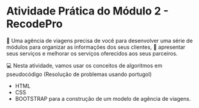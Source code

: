 # Atividade Prática do Módulo 2 - RecodePro

🛫 Uma agência de viagens precisa de você para desenvolver uma série de módulos para organizar as informações dos seus clientes,
🛅 apresentar seus serviços e melhorar os serviços oferecidos aos seus parceiros. 

💻 Nesta atividade, vamos usar os conceitos de algoritmos em pseudocódigo (Resolução de problemas usando portugol)
+  HTML
+  CSS 
+  BOOTSTRAP para a construção de um modelo de agência de viagens.  
